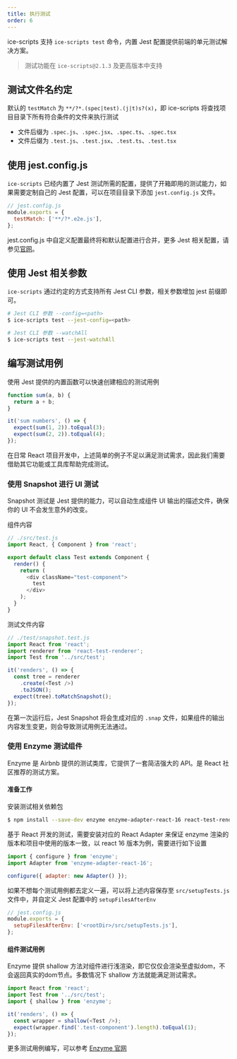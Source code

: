 ```yaml
---
title: 执行测试
order: 6
---
```


ice-scripts 支持 `ice-scripts test` 命令，内置 Jest 配置提供前端的单元测试解决方案。

> 测试功能在 `ice-scripts@2.1.3` 及更高版本中支持

## 测试文件名约定

默认的 `testMatch` 为 `**/?*.(spec|test).(j|t)s?(x)`，即 ice-scripts 将查找项目目录下所有符合条件的文件来执行测试

* 文件后缀为 `.spec.js`、`.spec.jsx`、`.spec.ts`、`.spec.tsx`
* 文件后缀为 `.test.js`、`.test.jsx`、`.test.ts`、`.test.tsx`

## 使用 jest.config.js

`ice-scripts` 已经内置了 Jest 测试所需的配置，提供了开箱即用的测试能力，如果需要定制自己的 Jest 配置，可以在项目目录下添加 `jest.config.js` 文件。

```js
// jest.config.js
module.exports = {
  testMatch: ['**/?*.e2e.js'],
};
```

jest.config.js 中自定义配置最终将和默认配置进行合并，更多 Jest 相关配置，请参见[官网](https://jestjs.io/docs/en/configuration)。

## 使用 Jest 相关参数

`ice-scripts` 通过约定的方式支持所有 Jest CLI 参数，相关参数增加 jest 前缀即可。

```bash
# Jest CLI 参数 --config=<path>
$ ice-scripts test --jest-config=<path>

# Jest CLI 参数 --watchAll
$ ice-scripts test --jest-watchAll
```

## 编写测试用例

使用 Jest 提供的内置函数可以快速创建相应的测试用例

```js
function sum(a, b) {
  return a + b;
}

it('sum numbers', () => {
  expect(sum(1, 2)).toEqual(3);
  expect(sum(2, 2)).toEqual(4);
});
```

在日常 React 项目开发中，上述简单的例子不足以满足测试需求，因此我们需要借助其它功能或工具库帮助完成测试。

### 使用 Snapshot 进行 UI 测试

Snapshot 测试是 Jest 提供的能力，可以自动生成组件 UI 输出的描述文件，确保你的 UI 不会发生意外的改变。

组件内容

```js
// ./src/test.js
import React, { Component } from 'react';

export default class Test extends Component {
  render() {
    return (
      <div className="test-component">
        test
      </div>
    );
  }
}
```

测试文件内容

```js
// ./test/snapshot.test.js
import React from 'react';
import renderer from 'react-test-renderer';
import Test from '../src/test';

it('renders', () => {
  const tree = renderer
    .create(<Test />)
    .toJSON();
  expect(tree).toMatchSnapshot();
});
```

在第一次运行后，Jest Snapshot 将会生成对应的 `.snap` 文件，如果组件的输出内容发生变更，则会导致测试用例无法通过。

### 使用 Enzyme 测试组件

Enzyme 是 Airbnb 提供的测试类库，它提供了一套简洁强大的 API。是 React 社区推荐的测试方案。

#### 准备工作

安装测试相关依赖包

```bash
$ npm install --save-dev enzyme enzyme-adapter-react-16 react-test-renderer
```

基于 React 开发的测试，需要安装对应的 React Adapter 来保证 enzyme 渲染的版本和项目中使用的版本一致，以 react 16 版本为例，需要进行如下设置

```js
import { configure } from 'enzyme';
import Adapter from 'enzyme-adapter-react-16';

configure({ adapter: new Adapter() });
```

如果不想每个测试用例都去定义一遍，可以将上述内容保存至 `src/setupTests.js` 文件中，并自定义 Jest 配置中的 `setupFilesAfterEnv`

```js
// jest.config.js
module.exports = {
  setupFilesAfterEnv: ['<rootDir>/src/setupTests.js'],
};
```

#### 组件测试用例

Enzyme 提供 shallow 方法对组件进行浅渲染，即它仅仅会渲染至虚拟dom，不会返回真实的dom节点。多数情况下 shallow 方法就能满足测试需求。

```js
import React from 'react';
import Test from '../src/test';
import { shallow } from 'enzyme';

it('renders', () => {
  const wrapper = shallow(<Test />);
  expect(wrapper.find('.test-component').length).toEqual(1);
});
```

更多测试用例编写，可以参考 [Enzyme 官网](https://airbnb.io/enzyme/)